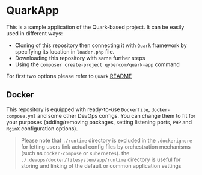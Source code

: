 # QuarkApp
This is a sample application of the Quark-based project. It can be easily used in different ways:

 - Cloning of this repository then connecting it with `Quark` framework by specifying its location in `loader.php` file.
 - Downloading this repository with same further steps
 - Using the `composer create-project qybercom/quark-app` command

For first two options please refer to `Quark` [README](https://github.com/Qybercom/quark/blob/master/README.md)

## Docker

This repository is equipped with ready-to-use `Dockerfile`, `docker-compose.yml` and some other DevOps configs. You can change them to fit for your purposes (adding/removing packages, setting listening ports, `PHP` and `NginX` configuration options).

> Please note that `./runtime` directory is excluded in the `.dockerignore` for letting users link actual config files by orchestration mechanisms (such as `docker-compose` or `Kubernetes`).
> the `./.devops/docker/filesystem/app/runtime` directory is useful for storing and linking of the default or common application settings